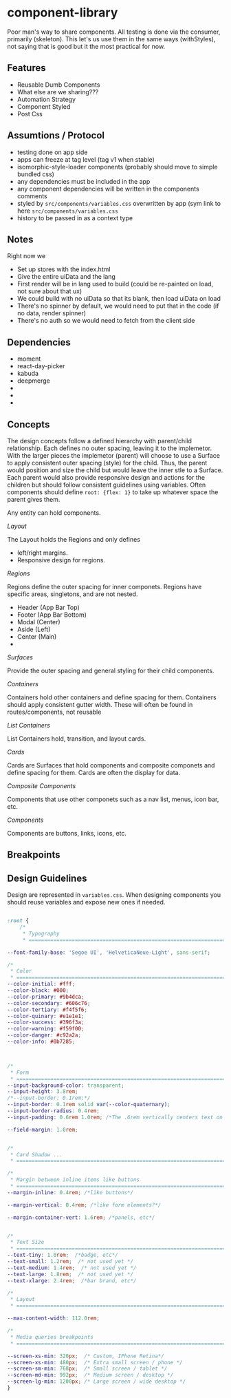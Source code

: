# component-library

Poor man's way to share components.  All testing is done via the consumer, primarily (skeleton).
This let's us use them in the same ways (withStyles), not saying that is good but it the most practical for now.

## Features

- Reusable Dumb Components
- What else are we sharing???
- Automation Strategy 
- Component Styled
- Post Css


## Assumtions / Protocol

- testing done on app side
- apps can freeze at tag level (tag v1 when stable)
- isomorphic-style-loader components (probably should move to simple bundled css)
- any dependencies must be included in the app
- any component dependencies will be written in the components comments
- styled by `src/components/variables.css` overwritten by app (sym link to here `src/components/variables.css`
- history to be passed in as a context type

## Notes

Right now we

- Set up stores with the index.html
- Give the entire uiData and the lang 
- First render will be in lang used to build (could be re-painted on load, not sure about that ux)
- We could build with no uiData so that its blank, then load uiData on load
- There's no spinner by default, we would need to put that in the code (if no data, render spinner)
- There's no auth so we would need to fetch from the client side


## Dependencies

- moment
- react-day-picker
- kabuda
- deepmerge
-
-
-

## Concepts

The design concepts follow a defined hierarchy with parent/child relationship.
Each defines no outer spacing, leaving it to the implemetor.  With the larger
pieces the implemetor (parent) will choose to use a Surface to apply consistent
outer spacing (style) for the child.  Thus, the parent would position and size
the child but would leave the inner stle to a Surface.  Each parent would also
provide responsive design and actions for the children but should follow
consistent guidelines using variables. Often components should define `root: {flex: 1}`
to take up whatever space the parent gives them.


Any entity can hold components.

*Layout*

The Layout holds the Regions and only defines 
- left/right margins.
- Responsive design for regions.

*Regions*

Regions define the outer spacing for inner componets.  Regions have specific areas, singletons, and are not nested.

- Header (App Bar Top)
- Footer (App Bar Bottom)
- Modal (Center)
- Aside (Left)
- Center (Main)
-

*Surfaces*

Provide the outer spacing and general styling for their child components.

*Containers*

Containers hold other containers and define spacing for them.
Containers should apply consistent gutter width. These will often be found in routes/components,
not reusable

*List Containers*

List Containers hold, transition, and layout cards.

*Cards*

Cards are Surfaces that hold components and composite componets and define spacing for them.
Cards are often the display for data.

*Composite Components*

Components that use other componets such as a nav list, menus, icon bar, etc.

*Components*

Components are buttons, links, icons, etc. 


## Breakpoints

## Design Guidelines

Design are represented in `variables.css`. When designing components
you should reuse variables and expose new ones if needed.

```css

:root {
    /*
     * Typography
     * ======================================================================== */

--font-family-base: 'Segoe UI', 'HelveticaNeue-Light', sans-serif;

/*
 * Color
 * ======================================================================== */
--color-initial: #fff;
--color-black: #000;
--color-primary: #9b4dca;
--color-secondary: #606c76;
--color-tertiary: #f4f5f6;
--color-quinary: #e1e1e1;
--color-success: #396f3a;
--color-warning: #f59f00;
--color-danger: #c92a2a;
--color-info: #0b7285;



/*
 * Form
 * ======================================================================== */
--input-background-color: transparent;
--input-height: 3.8rem;
/*--input-border: 0.1rem;*/
--input-border: 0.1rem solid var(--color-quaternary);
--input-border-radius: 0.4rem;
--input-padding: 0.6rem 1.0rem; /*The .6rem vertically centers text on FF, ignored by Webkit*/

--field-margin: 1.0rem;


/*
 * Card Shadow ...
 * ======================================================================== */

/*
 * Margin between inline items like buttons
 * ======================================================================== */
--margin-inline: 0.4rem; /*like buttons*/

--margin-vertical: 0.4rem; /*like form elements?*/

--margin-container-vert: 1.6rem; /*panels, etc*/


/*
 * Text Size
 * ======================================================================== */
--text-tiny: 1.0rem;  /*badge, etc*/
--text-small: 1.2rem;  /* not used yet */
--text-medium: 1.4rem;  /* not used yet */
--text-large: 1.8rem;  /* not used yet */
--text-xlarge: 2.4rem;  /*bar brand, etc*/

/*
 * Layout
 * ======================================================================== */

--max-content-width: 112.0rem;

/*
 * Media queries breakpoints
 * ======================================================================== */

--screen-xs-min: 320px;  /* Custom, IPhone Retina*/
--screen-xs-min: 480px;  /* Extra small screen / phone */
--screen-sm-min: 768px;  /* Small screen / tablet */
--screen-md-min: 992px;  /* Medium screen / desktop */
--screen-lg-min: 1200px; /* Large screen / wide desktop */
}
```
